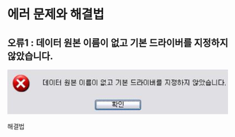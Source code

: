 에러 문제와 해결법
===
오류1 : 데이터 원본 이름이 없고 기본 드라이버를 지정하지 않았습니다.
---
<img src="../img/Error1_1.png" width=500>

해결법
</hr>

